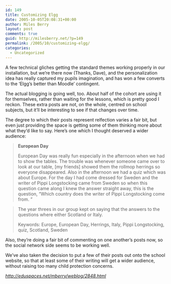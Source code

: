 ```yaml
---
id: 149
title: Customizing Elgg
date: 2005-10-05T20:08:31+00:00
author: Miles Berry
layout: post 
comments: true
guid: http://milesberry.net/?p=149
permalink: /2005/10/customizing-elgg/
categories:
  - Uncategorized
---
```

A few technical gliches getting the standard themes working properly in our installation, but we&#8217;re there now (Thanks, Dave), and the personalization idea has really captured my pupils imagination, and has won a few converts to the &#8216;Elgg&#8217;s better than Moodle&#8217; contingent.

The actual blogging is going well, too. About half of the cohort are using it for themselves, rather than waiting for the lessons, which is pretty good I reckon. These extra posts are not, on the whole, centred on school subjects, but it&#8217;ll be interesting to see if that changes over time.<!--more-->

The degree to which their posts represent relfection varies a fair bit, but even just providing the space is getting some of them thinking more about what they&#8217;d like to say. Here&#8217;s one which I thought deserved a wider audience:

> **European Day**
> 
> European Day was really fun especially in the afternoon when we had to show the tables. The trouble was whenever someone came over to look at our table, [my friends] showed them the rollmop herrings so everyone disappeared. Also in the afternoon we had a quiz which was about Europe. For the day I had come dressed for Sweden and the writer of Pippi Longstocking came from Sweden so when this question came along I knew the answer straight away, this is the question, &#8220;Which country does the writer of Pippi Longstocking come from. &#8221;
  
> The year threes in our group kept on saying that the answers to the questions where either Scotland or Italy.
> 
> Keywords: Europe, European Day, Herrings, Italy, Pippi Longstocking, quiz, Scotland, Sweden

Also, they&#8217;re doing a fair bit of commenting on one another&#8217;s posts now, so the social network side seems to be working well.

We&#8217;ve also taken the decision to put a few of their posts out onto the school website, so that at least some of their writing will get a wider audience, without raising too many child protection concerns.

_<http://eduspaces.net/mberry/weblog/2848.html>_